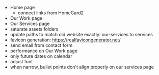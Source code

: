 - Home page
  - connect links from HomeCard2
- Our Work page
- Our Services page
- saturate assets folders
- update paths to match old website exactly: our-services to services
- favicon generation: https://realfavicongenerator.net/
- send email from contact form
- performance on Our Work page
- only future dates on calendar
- adjust font
- when narrow, bullet points don't align properly on our services page